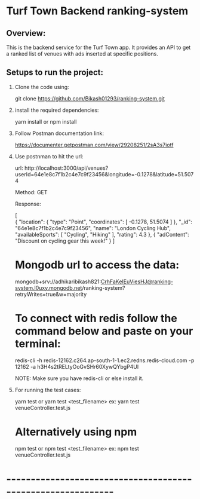 # Turf Town Backend ranking-system

## Overview:

This is the backend service for the Turf Town app. It provides an API to get a ranked list of venues with ads inserted at specific positions.

## Setups to run the project:

1. Clone the code using:

    git clone https://github.com/Bikash01293/ranking-system.git

2. install the required dependencies:

    yarn install or npm install

3. Follow Postman documentation link:

    https://documenter.getpostman.com/view/29208251/2sA3s7iotf

4. Use postnman to hit the url:

    url: http://localhost:3000/api/venues?userId=64e1e8c7f1b2c4e7c9f23456&longitude=-0.1278&latitude=51.5074

    Method: GET

    Response:

    [   
        {
            "location": {
                "type": "Point",
                "coordinates": [
                    -0.1278,
                    51.5074
                ]
            },
            "_id": "64e1e8c7f1b2c4e7c9f23456",
            "name": "London Cycling Hub",
            "availableSports": [
                "Cycling",
                "Hiking"
            ],
            "rating": 4.3
        },
        {
            "adContent": "Discount on cycling gear this week!"
        }
    ]

   # Mongodb url to access the data:

    mongodb+srv://adhikaribikash821:CrhFaKeIEuViesHJ@ranking-system.l0uxy.mongodb.net/ranking-system?retryWrites=true&w=majority

   # To connect with redis follow the command below and paste on your terminal:

    redis-cli -h redis-12162.c264.ap-south-1-1.ec2.redns.redis-cloud.com -p 12162 -a h3H4s2tRELtyOoGvSHr60XywQYbgP4Ul

    NOTE: Make sure you have redis-cli or else install it.

6. For running the test cases:

    yarn test
        or
    yarn test <test_filename>
    ex: yarn test venueController.test.js

    # Alternatively using npm

    npm test
        or
    npm test <test_filename>
    ex: npm test venueController.test.js


# ------------------------------------------------------------

